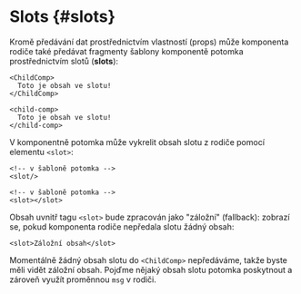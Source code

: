 # Slots {#slots}

Kromě předávání dat prostřednictvím vlastností (props) může komponenta rodiče také předávat fragmenty šablony komponentě potomka prostřednictvím slotů (**slots**):

<div class="sfc">

```vue-html
<ChildComp>
  Toto je obsah ve slotu!
</ChildComp>
```

</div>
<div class="html">

```vue-html
<child-comp>
  Toto je obsah ve slotu!
</child-comp>
```

</div>

V komponentně potomka může vykrelit obsah slotu z rodiče pomocí elementu `<slot>`:

<div class="sfc">

```vue-html
<!-- v šabloně potomka -->
<slot/>
```

</div>
<div class="html">

```vue-html
<!-- v šabloně potomka -->
<slot></slot>
```

</div>

Obsah uvnitř tagu `<slot>` bude zpracován jako "záložní" (fallback): zobrazí se, pokud komponenta rodiče nepředala slotu žádný obsah:

```vue-html
<slot>Záložní obsah</slot>
```

Momentálně žádný obsah slotu do `<ChildComp>` nepředáváme, takže byste měli vidět záložní obsah. Pojďme nějaký obsah slotu potomka poskytnout a zároveň využít proměnnou `msg` v rodiči.
